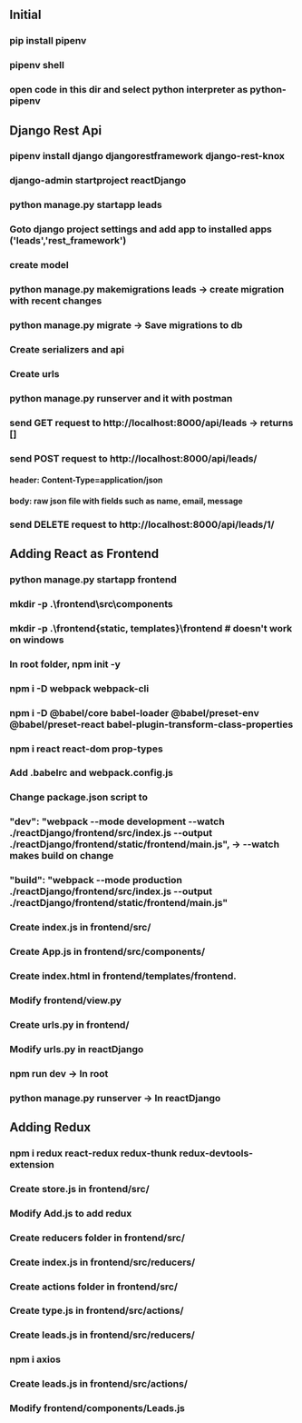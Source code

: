 ## Initial

### pip install pipenv
### pipenv shell
### open code in this dir and select python interpreter as python-pipenv

## Django Rest Api

### pipenv install django djangorestframework django-rest-knox
### django-admin startproject reactDjango
### python manage.py startapp leads
### Goto django project settings and add app to installed apps ('leads','rest_framework')
### create model
### python manage.py makemigrations leads -> create migration with recent changes
### python manage.py migrate -> Save migrations to db
### Create serializers and api
### Create urls
### python manage.py runserver and it with postman
### send GET  request to http://localhost:8000/api/leads -> returns []
### send POST request to http://localhost:8000/api/leads/
####   header: Content-Type=application/json
####   body: raw json file with fields such as name, email, message
### send DELETE request to http://localhost:8000/api/leads/1/

## Adding React as Frontend

### python manage.py startapp frontend
### mkdir -p .\frontend\src\components                    
### mkdir -p .\frontend\{static, templates}\frontend  # doesn't work on windows
### In root folder, npm init -y
### npm i -D webpack webpack-cli
### npm i -D @babel/core babel-loader @babel/preset-env @babel/preset-react babel-plugin-transform-class-properties
### npm i react react-dom prop-types
### Add .babelrc and webpack.config.js
### Change package.json script to
  ### "dev":   "webpack --mode development --watch ./reactDjango/frontend/src/index.js --output ./reactDjango/frontend/static/frontend/main.js",    -> --watch makes build on change
  ### "build": "webpack --mode production  ./reactDjango/frontend/src/index.js --output ./reactDjango/frontend/static/frontend/main.js"
### Create index.js in frontend/src/
### Create App.js in frontend/src/components/
### Create index.html in frontend/templates/frontend.
### Modify frontend/view.py
### Create urls.py in frontend/
### Modify urls.py in reactDjango
### npm run dev -> In root
### python manage.py runserver -> In reactDjango

## Adding Redux

### npm i redux react-redux redux-thunk redux-devtools-extension
### Create store.js in frontend/src/
### Modify Add.js to add redux
### Create reducers folder in frontend/src/
### Create index.js in frontend/src/reducers/
### Create actions folder in frontend/src/
### Create type.js in frontend/src/actions/
### Create leads.js in frontend/src/reducers/
### npm i axios
### Create leads.js in frontend/src/actions/
### Modify frontend/components/Leads.js
